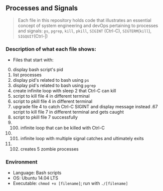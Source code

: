 ## Processes and Signals
> Each file in this repository holds code that illustrates an essential concept of 
> system engineering and devOps pertaining to processes and signals: ```ps```,
> ```pgrep```, ```kill```, ```pkill```, ```SIGINT``` (Ctrl-C), ```SIGTERM```(```kill```), ```SIGQUIT```(Ctrl-|)

### Description of what each file shows:
* Files that start with:
0. display bash script's pid
1. list processes
2. display pid's related to bash using ```ps```
3. display pid's related to bash using ```pgrep```
4. create infinite loop with sleep 2 that Ctrl-C can kill
5. script to kill file 4 in different terminal
6. script to pkill file 4 in different terminal
7. upgrade file 4 to catch Ctrl-C SIGINT and display message instead
.67 script to kill file 7 in different terminal and gets caught
8. script to pkill file 7 successfully
9. 100. infinite loop that can be killed with Ctrl-C
10. 101. infinite loop with multiple signal catches and ultimately exits
11. 102. creates 5 zombie processes

### Environment
* Language: Bash scripts
* OS: Ubuntu 14.04 LTS
* Executable: ```chmod +x [filename]```; run with ```./[filename]```
